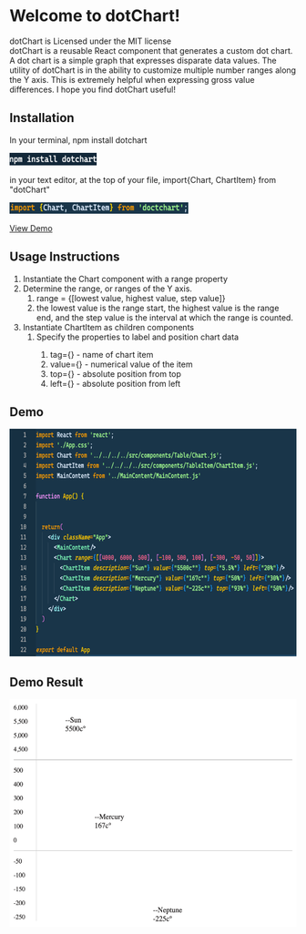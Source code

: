 <h1>Welcome to dotChart! </h1>
dotChart is Licensed under the MIT license
<br>
dotChart is a reusable React component that generates a custom dot chart.
A dot chart is a simple graph that expresses disparate data values. 
The utility of dotChart is in the ability to customize multiple number 
ranges along the Y axis. This is extremely helpful when expressing gross 
value differences. I hope you find dotChart useful!

<h2> Installation </h2>
<p> In your terminal, npm install dotchart </p>
<img height="22" src="https://github.com/mitchell-brandon/dotChart/blob/c30f9eacfd65ef59f5f0b67ee3bcab1b728f064a/demo/src/imgs/npm-install.png">
<p> in your text editor, at the top of your file, import{Chart, ChartItem} from "dotChart" </P>
<img height="20"src="https://github.com/mitchell-brandon/dotChart/blob/c30f9eacfd65ef59f5f0b67ee3bcab1b728f064a/demo/src/imgs/import.png">

[View Demo](https://link-url-here.org)


<h2> Usage Instructions </h2>
<ol>
    <li> Instantiate the Chart component with a range property</li>
    <li>
        Determine the range, or ranges of the Y axis. 
    <ol>
        <li> range = {[lowest value, highest value, step value]}</li>
        <li> 
        the lowest value is the range start, the highest 
        value is the range end, and the step value is the interval
        at which the range is counted.
        </li>
    </ol>
    </li>
    <li>
        Instantiate ChartItem as children components
    <ol>
        <li> Specify the properties to label and position chart data </li>
        <ol>
        <li> tag={} - name of chart item</li>
        <li> value={} - numerical value of the item</li>
        <li> top={} - absolute position from top</li>
        <li> left={} - absolute position from left</li>
        </ol>
    </ol>
    </li>
</ol>

<h2> Demo </h2>
<img width="600" height="400" src="https://github.com/mitchell-brandon/dotChart/blob/c30f9eacfd65ef59f5f0b67ee3bcab1b728f064a/demo/src/imgs/demo.png">

<h2> Demo Result </h2>
<img width="600" height="400" src="https://github.com/mitchell-brandon/dotChart/blob/master/demo/src/imgs/result.png">


